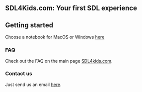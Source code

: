 ## SDL4Kids.com: Your first SDL experience


## Getting started

Choose a notebook for MacOS or Windows [here](notebooks)



### FAQ

Check out the FAQ on the main page [SDL4kids.com](http://sdl4kids.com).

### Contact us

Just send us an email [here](mailto:jakob@matterhorn.studio).
